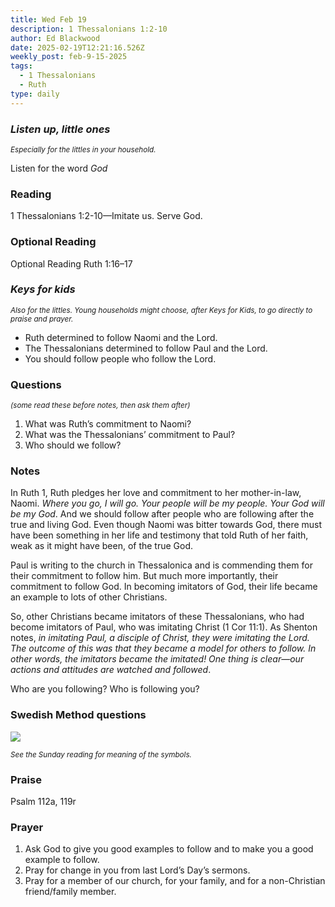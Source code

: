 ```yaml
---
title: Wed Feb 19
description: 1 Thessalonians 1:2-10
author: Ed Blackwood
date: 2025-02-19T12:21:16.526Z
weekly_post: feb-9-15-2025
tags:
  - 1 Thessalonians
  - Ruth
type: daily
---
```

### *Listen up, little ones*

<div><small><i>Especially for the littles in your household.</i></small></div>

Listen for the word *God*

### Reading

1 Thessalonians 1:2-10—Imitate us. Serve God.

### O﻿ptional Reading

Optional Reading Ruth 1:16–17

### *Keys for kids*

<div><small><i>Also for the littles. Young households might choose, after Keys for Kids, to go directly to praise and prayer.</i></small></div>

* Ruth determined to follow Naomi and the Lord.
* The Thessalonians determined to follow Paul and the Lord.
* You should follow people who follow the Lord.

### Questions

<div><small><i>(some read these before notes, then ask them after)</i></small></div>

1. What was Ruth’s commitment to Naomi?
2. What was the Thessalonians’ commitment to Paul?
3. Who should we follow?

### Notes

In Ruth 1, Ruth pledges her love and commitment to her mother-in-law, Naomi. *Where you go, I will go. Your people will be my people. Your God will be my God*. And we should follow after people who are following after the true and living God. Even though Naomi was bitter towards God, there must have been something in her life and testimony that told Ruth of her faith, weak as it might have been, of the true God.

Paul is writing to the church in Thessalonica and is commending them for their commitment to follow him. But much more importantly, their commitment to follow God. In becoming imitators of God, their life became an example to lots of other Christians. 

So, other Christians became imitators of these Thessalonians, who had become imitators of Paul, who was imitating Christ (1 Cor 11:1). As Shenton notes, *in imitating Paul, a disciple of Christ, they were imitating the Lord. The outcome of this was that they became a model for others to follow. In other words, the imitators became the imitated! One thing is clear—our actions and attitudes are watched and followed*.

Who are you following? Who is following you?

### Swedish Method questions

![](/static/img/family_worship_study_ed-swedish_questions.png)

<div><small><i>See the Sunday reading for meaning of the symbols.</i></small></div>

### Praise

P﻿salm 112a, 119r

### Prayer

1. Ask God to give you good examples to follow and to make you a good example to follow.
2. Pray for change in you from last Lord’s Day’s sermons.
3. Pray for a member of our church, for your family, and for a non-Christian friend/family member.